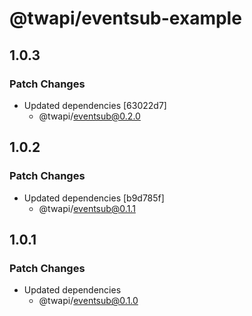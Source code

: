# @twapi/eventsub-example

## 1.0.3

### Patch Changes

- Updated dependencies [63022d7]
  - @twapi/eventsub@0.2.0

## 1.0.2

### Patch Changes

- Updated dependencies [b9d785f]
  - @twapi/eventsub@0.1.1

## 1.0.1

### Patch Changes

- Updated dependencies
  - @twapi/eventsub@0.1.0
